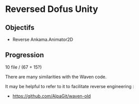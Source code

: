 # Reversed Dofus Unity

## Objectifs
- Reverse Ankama.Animator2D

## Progression
10 file / (67 + 15?)


There are many similarities with the Waven code.

It may be helpful to refer to it to facilitate reverse engineering :
- https://github.com/AlpaGit/waven-old